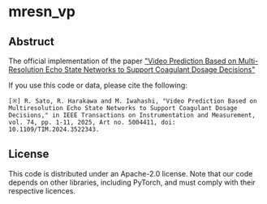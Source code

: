 # mresn_vp
## Abstruct
The official implementation of the paper ["Video Prediction Based on Multi-Resolution Echo State Networks to Support Coagulant Dosage Decisions"](https://ieeexplore.ieee.org/document/10816143)

If you use this code or data, please cite the following:
```
[※] R. Sato, R. Harakawa and M. Iwahashi, "Video Prediction Based on Multiresolution Echo State Networks to Support Coagulant Dosage Decisions," in IEEE Transactions on Instrumentation and Measurement, vol. 74, pp. 1-11, 2025, Art no. 5004411, doi: 10.1109/TIM.2024.3522343.
```

## License
This code is distributed under an Apache-2.0 license.
Note that our code depends on other libraries, including PyTorch, and must comply with their respective licences.
